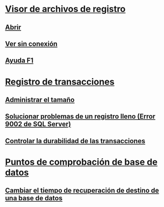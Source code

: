 # [Visor de archivos de registro](log-file-viewer.md)  
## [Abrir](open-log-file-viewer.md)  
## [Ver sin conexión](view-offline-log-files.md)  
## [Ayuda F1](log-file-viewer-f1-help.md)  
# [Registro de transacciones](the-transaction-log-sql-server.md)  
## [Administrar el tamaño](manage-the-size-of-the-transaction-log-file.md)  
## [Solucionar problemas de un registro lleno (Error 9002 de SQL Server)](troubleshoot-a-full-transaction-log-sql-server-error-9002.md)  
## [Controlar la durabilidad de las transacciones](control-transaction-durability.md)  
# [Puntos de comprobación de base de datos](database-checkpoints-sql-server.md)  
## [Cambiar el tiempo de recuperación de destino de una base de datos](change-the-target-recovery-time-of-a-database-sql-server.md)  
